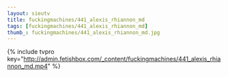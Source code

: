 ```yaml
--- 
layout: sieutv
title: fuckingmachines/441_alexis_rhiannon_md
tags: [fuckingmachines/441_alexis_rhiannon_md]
thumb_: fuckingmachines/441_alexis_rhiannon_md.jpg
---
```

{% include tvpro key="http://admin.fetishbox.com/_content/fuckingmachines/441_alexis_rhiannon_md.mp4" %} 
